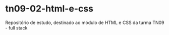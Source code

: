 # tn09-02-html-e-css
Repositório de estudo, destinado ao módulo de HTML e CSS da turma TN09 - full stack
